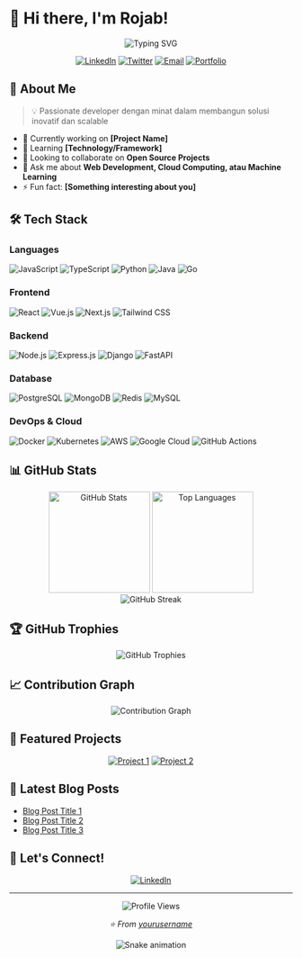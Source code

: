 # 👋 Hi there, I'm Rojab!

<div align="center">
  <img src="https://readme-typing-svg.herokuapp.com?font=Fira+Code&pause=1000&color=2E86AB&center=true&vCenter=true&width=435&lines=Full+Stack+Developer;Open+Source+Enthusiast;Tech+Explorer;Problem+Solver" alt="Typing SVG" />
</div>

<div align="center">
  
  [![LinkedIn](https://img.shields.io/badge/-LinkedIn-0077B5?style=flat-square&logo=linkedin&logoColor=white)](https://linkedin.com/in/yourusername)
  [![Twitter](https://img.shields.io/badge/-Twitter-1DA1F2?style=flat-square&logo=twitter&logoColor=white)](https://twitter.com/yourusername)
  [![Email](https://img.shields.io/badge/-Email-D14836?style=flat-square&logo=gmail&logoColor=white)](mailto:your.email@example.com)
  [![Portfolio](https://img.shields.io/badge/-Portfolio-000000?style=flat-square&logo=vercel&logoColor=white)](https://yourportfolio.com)
  
</div>

## 🚀 About Me

> 💡 Passionate developer dengan minat dalam membangun solusi inovatif dan scalable

- 🔭 Currently working on **[Project Name]**
- 🌱 Learning **[Technology/Framework]**
- 👯 Looking to collaborate on **Open Source Projects**
- 💬 Ask me about **Web Development, Cloud Computing, atau Machine Learning**
- ⚡ Fun fact: **[Something interesting about you]**

## 🛠️ Tech Stack

### Languages
![JavaScript](https://img.shields.io/badge/-JavaScript-F7DF1E?style=flat-square&logo=javascript&logoColor=black)
![TypeScript](https://img.shields.io/badge/-TypeScript-3178C6?style=flat-square&logo=typescript&logoColor=white)
![Python](https://img.shields.io/badge/-Python-3776AB?style=flat-square&logo=python&logoColor=white)
![Java](https://img.shields.io/badge/-Java-007396?style=flat-square&logo=java&logoColor=white)
![Go](https://img.shields.io/badge/-Go-00ADD8?style=flat-square&logo=go&logoColor=white)

### Frontend
![React](https://img.shields.io/badge/-React-61DAFB?style=flat-square&logo=react&logoColor=black)
![Vue.js](https://img.shields.io/badge/-Vue.js-4FC08D?style=flat-square&logo=vue.js&logoColor=white)
![Next.js](https://img.shields.io/badge/-Next.js-000000?style=flat-square&logo=next.js&logoColor=white)
![Tailwind CSS](https://img.shields.io/badge/-Tailwind_CSS-38B2AC?style=flat-square&logo=tailwind-css&logoColor=white)

### Backend
![Node.js](https://img.shields.io/badge/-Node.js-339933?style=flat-square&logo=node.js&logoColor=white)
![Express.js](https://img.shields.io/badge/-Express.js-000000?style=flat-square&logo=express&logoColor=white)
![Django](https://img.shields.io/badge/-Django-092E20?style=flat-square&logo=django&logoColor=white)
![FastAPI](https://img.shields.io/badge/-FastAPI-009688?style=flat-square&logo=fastapi&logoColor=white)

### Database
![PostgreSQL](https://img.shields.io/badge/-PostgreSQL-336791?style=flat-square&logo=postgresql&logoColor=white)
![MongoDB](https://img.shields.io/badge/-MongoDB-47A248?style=flat-square&logo=mongodb&logoColor=white)
![Redis](https://img.shields.io/badge/-Redis-DC382D?style=flat-square&logo=redis&logoColor=white)
![MySQL](https://img.shields.io/badge/-MySQL-4479A1?style=flat-square&logo=mysql&logoColor=white)

### DevOps & Cloud
![Docker](https://img.shields.io/badge/-Docker-2496ED?style=flat-square&logo=docker&logoColor=white)
![Kubernetes](https://img.shields.io/badge/-Kubernetes-326CE5?style=flat-square&logo=kubernetes&logoColor=white)
![AWS](https://img.shields.io/badge/-AWS-232F3E?style=flat-square&logo=amazon-aws&logoColor=white)
![Google Cloud](https://img.shields.io/badge/-Google_Cloud-4285F4?style=flat-square&logo=google-cloud&logoColor=white)
![GitHub Actions](https://img.shields.io/badge/-GitHub_Actions-2088FF?style=flat-square&logo=github-actions&logoColor=white)

## 📊 GitHub Stats

<div align="center">
  <img src="https://github-readme-stats.vercel.app/api?username=yourusername&show_icons=true&theme=radical&hide_border=true" alt="GitHub Stats" height="180" />
  <img src="https://github-readme-stats.vercel.app/api/top-langs/?username=yourusername&layout=compact&theme=radical&hide_border=true" alt="Top Languages" height="180" />
</div>

<div align="center">
  <img src="https://github-readme-streak-stats.herokuapp.com/?user=yourusername&theme=radical&hide_border=true" alt="GitHub Streak" />
</div>

## 🏆 GitHub Trophies

<div align="center">
  <img src="https://github-profile-trophy.vercel.app/?username=yourusername&theme=radical&no-frame=true&no-bg=false&column=7" alt="GitHub Trophies" />
</div>

## 📈 Contribution Graph

<div align="center">
  <img src="https://github-readme-activity-graph.vercel.app/graph?username=yourusername&theme=react-dark&hide_border=true" alt="Contribution Graph" />
</div>

## 🌟 Featured Projects

<div align="center">
  
  [![Project 1](https://github-readme-stats.vercel.app/api/pin/?username=yourusername&repo=project1&theme=radical&hide_border=true)](https://github.com/yourusername/project1)
  [![Project 2](https://github-readme-stats.vercel.app/api/pin/?username=yourusername&repo=project2&theme=radical&hide_border=true)](https://github.com/yourusername/project2)
  
</div>

## 📝 Latest Blog Posts

<!-- BLOG-POST-LIST:START -->
- [Blog Post Title 1](https://yourblog.com/post1)
- [Blog Post Title 2](https://yourblog.com/post2)
- [Blog Post Title 3](https://yourblog.com/post3)
<!-- BLOG-POST-LIST:END -->

## 🤝 Let's Connect!

<div align="center">
  <a href="https://linkedin.com/in/yourusername">
    <img src="https://img.shields.io/badge/-Let's_connect_on_LinkedIn-0077B5?style=for-the-badge&logo=linkedin&logoColor=white" alt="LinkedIn" />
  </a>
</div>

---

<div align="center">
  <img src="https://komarev.com/ghpvc/?username=yourusername&style=flat-square&color=blue" alt="Profile Views" />
  
  <p>
    <i>⭐️ From <a href="https://github.com/yourusername">yourusername</a></i>
  </p>
</div>

<!-- Snake animation -->
<div align="center">
  <img src="https://raw.githubusercontent.com/yourusername/yourusername/output/github-contribution-grid-snake.svg" alt="Snake animation" />
</div>
